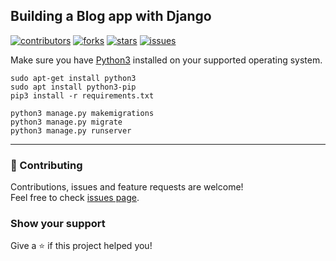 ## Building a Blog app with Django

[![contributors](https://img.shields.io/github/contributors/gavincapriola/django-blog)](https://github.com/gavincapriola/django-blog/graphs/contributors)
[![forks](https://img.shields.io/github/forks/gavincapriola/django-blog)](https://github.com/gavincapriola/django-blog/fork)
[![stars](https://img.shields.io/github/stars/gavincapriola/django-blog)](https://github.com/gavincapriola/django-blog/stargazers)
[![issues](https://img.shields.io/github/issues/gavincapriola/django-blog)](https://github.com/gavincapriola/django-blog/issues)

Make sure you have [Python3](https://www.python.org/download/) installed on your supported operating system.

```shell
sudo apt-get install python3
sudo apt install python3-pip
pip3 install -r requirements.txt
```
```shell
python3 manage.py makemigrations
python3 manage.py migrate
python3 manage.py runserver
```

---

### :handshake: Contributing

Contributions, issues and feature requests are welcome!<br />Feel free to check [issues page](https://github.com/gavincapriola/django-blog/issues).

### Show your support

Give a :star: if this project helped you!
